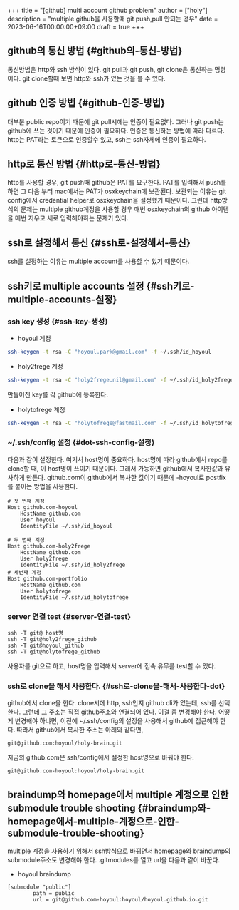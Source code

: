 +++
title = "[github] multi account github problem"
author = ["holy"]
description = "multiple github을 사용할때 git push,pull 안되는 경우"
date = 2023-06-16T00:00:00+09:00
draft = true
+++

## github의 통신 방법 {#github의-통신-방법}

통신방법은 http와 ssh 방식이 있다. git pull과 git push, git clone은
통신하는 명령어다. git clone할때 보면 http와 ssh가 있는 것을 볼 수
있다.


## github 인증 방법 {#github-인증-방법}

대부분 public repo이기 때문에 git pull시에는 인증이 필요없다. 그러나
git push는 github에 쓰는 것이기 때문에 인증이 필요하다. 인증은
통신하는 방법에 따라 다르다. http는 PAT라는 토큰으로 인증할수 있고,
ssh는 ssh자체에 인증이 필요하다.


## http로 통신 방법 {#http로-통신-방법}

http를 사용할 경우, git push때 github은 PAT를 요구한다. PAT를 입력해서
push를 하면 그 다음 부터 mac에서는 PAT가 osxkeychain에
보관된다. 보관되는 이유는 git config에서 credential helper로
osxkeychain을 설정했기 때문이다. 그런데 http방식의 문제는 multiple
github계정을 사용할 경우 매번 osxkeychain의 github 아이템을 매번
지우고 새로 입력해야하는 문제가 있다.


## ssh로 설정해서 통신 {#ssh로-설정해서-통신}

ssh를 설정하는 이유는 multiple account를 사용할 수 있기 때문이다.


## ssh키로 multiple accounts 설정 {#ssh키로-multiple-accounts-설정}


### ssh key 생성 {#ssh-key-생성}

-   hoyoul 계정

<!--listend-->

```sh
ssh-keygen -t rsa -C "hoyoul.park@gmail.com" -f ~/.ssh/id_hoyoul
```

-   holy2frege 계정

<!--listend-->

```sh
ssh-keygen -t rsa -C "holy2frege.nil@gmail.com" -f ~/.ssh/id_holy2frege
```

만들어진 key를 각 github에 등록한다.

-   holytofrege 계정

<!--listend-->

```sh
ssh-keygen -t rsa -C "holytofrege@fastmail.com" -f ~/.ssh/id_holytofrege
```


### ~/.ssh/config 설정 {#dot-ssh-config-설정}

다음과 같이 설정한다. 여기서 host명이 중요하다. host명에 따라
github에서 repo를 clone할 때, 이 host명이 쓰이기 때문이다. 그래서
가능하면 github에서 복사한값과 유사하게 만든다. github.com이
github에서 복사한 값이기 때문에 -hoyoul로 postfix를 붙이는 방법을
사용한다.

```text
# 첫 번째 계정
Host github.com-hoyoul
    HostName github.com
    User hoyoul
    IdentityFile ~/.ssh/id_hoyoul

# 두 번째 계정
Host github.com-holy2frege
    HostName github.com
    User holy2frege
    IdentityFile ~/.ssh/id_holy2frege
# 세번째 계정
Host github.com-portfolio
    HostName github.com
    User holytofrege
    IdentityFile ~/.ssh/id_holytofrege
```


### server 연결 test {#server-연결-test}

```text
ssh -T git@ host명
ssh -T git@holy2frege_github
ssh -T git@hoyoul_github
ssh -T git@holytofrege_github
```

사용자를 git으로 하고, host명을 입력해서 server에 접속 유무를 test할
수 있다.


### ssh로 clone을 해서 사용한다. {#ssh로-clone을-해서-사용한다-dot}

github에서 clone을 한다. clone시에 http, ssh인지 github cli가 있는데,
ssh를 선택한다. 그런데 그 주소는 직접 github주소와 연결되어 있다. 이걸
좀 변경해야 한다. 어떻게 변경해야 하냐면, 이전에 ~/.ssh/config의
설정을 사용해서 github에 접근해야 한다. 따라서 github에서 복사한
주소는 아래와 같다면,

```text
git@github.com:hoyoul/holy-brain.git
```

지금의 github.com은 ssh/config에서 설정한 host명으로 바꿔야 한다.

```text
git@github.com-hoyoul:hoyoul/holy-brain.git
```


## braindump와 homepage에서 multiple 계정으로 인한 submodule trouble shooting {#braindump와-homepage에서-multiple-계정으로-인한-submodule-trouble-shooting}

multiple 계정을 사용하기 위해서 ssh방식으로 바뀌면서 homepage와
braindump의 submodule주소도 변경해야 한다. .gitmodules를 열고 url을
다음과 같이 바꾼다.

-   hoyoul braindump

<!--listend-->

```text
[submodule "public"]
        path = public
        url = git@github.com-hoyoul:hoyoul/hoyoul.github.io.git

```
